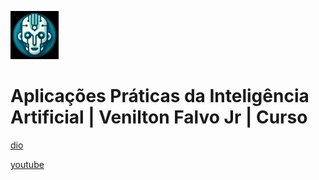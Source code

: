 ![alt text](image.png)

# Aplicações Práticas da Inteligência Artificial | Venilton Falvo Jr | Curso

[dio](https://web.dio.me/course/aplicacoes-praticas-da-inteligencia-artificia-poc/learning/cfb06aae-bbb2-4b51-be41-056d4e1c92f6)

[youtube](https://www.youtube.com/playlist?list=PLUFkgDlXfnjuqW-cbEwFyje1eYy6GXuY4)
